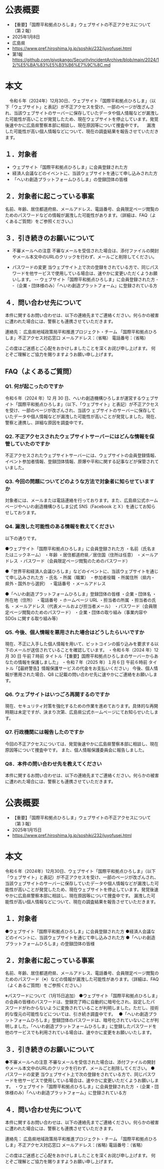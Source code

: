# 公表概要
- 【重要】「国際平和拠点ひろしま」ウェブサイトの不正アクセスについて（第２報）
- 2025年1月8日
- 広島県
- https://www.pref.hiroshima.lg.jp/soshiki/232/juyofusei.html
- 第1報 https://github.com/piyokango/SecurityIncidentArchive/blob/main/2024/12/%E5%BA%83%E5%B3%B6%E7%9C%8C.md

# 本文
　令和６年（2024年）12月30日、ウェブサイト「国際平和拠点ひろしま」（以下「ウェブサイト」と表記）が不正アクセスを受け、一部のページが改ざんされ、当該ウェブサイトのサーバーに保存していたデータや個人情報などが漏洩した可能性が高いことが発覚したため、現在ウェブサイトを停止しています。発覚後速やかに広島県警察本部に相談し、現在原因等について捜査中です。
　漏洩した可能性が高い個人情報などについて、現在の調査結果を報告させていただきます。

## １．対象者
- ウェブサイト「国際平和拠点ひろしま」に会員登録された方
- 経済人会議などのイベントに、当該ウェブサイトを通じて申し込みされた方
- 「へいわ創造プラットフォームひろしま」の登録団体の皆様

## ２．対象者に起こっている事案
名前、年齢、居住都道府県、メールアドレス、電話番号、会員限定ページ閲覧のためのパスワードなどの情報が漏洩した可能性があります。（詳細は、FAQ（よくあるご質問）をご参照ください。）

## ３．引き続きのお願いについて
- 不審メールへの注意
不審なメールを受信された場合は、添付ファイルの開封やメール本文中のURLのクリックを行わず、メールごと削除してください。

- パスワードの変更
当ウェブサイト上で次の登録をされている方で、同じパスワードを他サービスで使用している場合は、速やかに変更いただくようお願いします。
-- ウェブサイト「国際平和拠点ひろしま」に会員登録された方
--（企業・団体様のみ）「へいわ創造プラットフォーム」に登録されている方

## ４．問い合わせ先について
本件に関するお問い合わせは、以下の連絡先までご連絡ください。何らかの被害に遭われた場合には、警察とも連携させていただきます。

連絡先：
広島県地域政策局平和推進プロジェクト・チーム 「国際平和拠点ひろしま」不正アクセス対応窓口
メールアドレス：（省略）
電話番号：（省略）

この度はご迷惑とご心配をおかけしましたことを深くお詫び申し上げます。
何とぞご理解とご協力を賜りますようお願い申し上げます。

## FAQ（よくあるご質問）
### Q1. 何が起こったのですか
令和６年（2024 年）12 月 30 日、へいわ創造機構ひろしまが運営するウェブサイト「国際平和拠点ひろしま」（以下、「ウェブサイト」と表記）が不正アクセスを受け、一部のページが改ざんされ、当該ウ
ェブサイトのサーバーに保存していたデータや個人情報などが漏洩した可能性が高いことが発覚しました。現在、警察と連携し、詳細な原因を調査中です。

### Q2. 不正アクセスされたウェブサイトサーバーにはどんな情報を保管していたのですか
不正アクセスされたウェブサイトサーバーには、ウェブサイトの会員登録情報、イベント参加者情報、登録団体情報、原爆や平和に関する記事などが保管されていました。

### Q3. 今回の問題についてどのような方法で対象者に知らせていますか
対象者には、メールまたは電話連絡を行っております。また、広島県公式ホームページやへいわ創造機構ひろしま公式 SNS（Facebook とＸ）を通じてお知らせしております。

### Q4. 漏洩した可能性のある情報を教えてください
以下の通りです。

●ウェブサイト「国際平和拠点ひろしま」に会員登録された方
・名前（氏名またはニックネーム）
・年齢
・居住都道府県／居住国（住所は任意）
・メールアドレス
・パスワード（会員限定ページ閲覧のためのパスワード）

●「世界平和経済人会議ひろしま」などのイベントに、当該ウェブサイトを通じて申し込みされた方
・氏名
・所属（職業）
・参加者役職
・所属住所（県内・県外・国外から選択）
・電話番号
・メールアドレス

●「へいわ創造プラットフォームひろしま」登録団体の皆様
・企業・団体名
・所在地（住所）
・電話番号
・ホームページ URL
・担当者の所属
・担当者の氏名
・メールアドレス（代表メールおよび担当者メール）
・パスワード（会員限定ページ閲覧のためのパスワード）
・企業・団体の取り組み（事業内容や SDGs に関する取り組み等）

### Q5. 今後、個人情報を悪用された場合はどうしたらいいですか
現在、不正に入手した個人情報を用いて、ビットコインの振り込みを要求する以下のメールが送信されていることを確認しています。
・令和６年（2024 年）12 月 30 日 午前７時前 タイトル「【重要】国際平和拠点ひろしまのサーバーからあなたの情報を保護しました」
・令和７年（2025 年）１月６日 午前６時前 タイトル「【最終警告】情報保護サービスの代金をお支払いください」
今後、個人情報が悪用された場合、Q8 に記載の問い合わせ先に速やかにご連絡をお願いします。

### Q6. ウェブサイトはいつごろ再開するのですか
現在、セキュリティ対策を強化するための作業を進めております。具体的な再開時期は未定ですが、決まり次第、広島県公式ホームページにてお知らせいたします。

### Q7. 行政機関には報告したのですか
今回の不正アクセスについては、発覚後速やかに広島県警察本部に相談し、現在原因等について捜査中です。
また、個人情報保護委員会に報告しました。

### Q8．本件の問い合わせ先を教えてください
本件に関するお問い合わせは、以下の連絡先までご連絡ください。何らかの被害に遭われた場合には、警察とも連携させていただきます。


# 公表概要
- 【重要】「国際平和拠点ひろしま」ウェブサイトの不正アクセスについて（第３報）
- 2025年1月15日
- https://www.pref.hiroshima.lg.jp/soshiki/232/juyofusei.html

# 本文
令和６年（2024年）12月30日、ウェブサイト「国際平和拠点ひろしま」（以下「ウェブサイト」と表記）が不正アクセスを受け、一部のページが改ざんされ、当該ウェブサイトのサーバーに保存していたデータや個人情報などが漏洩した可能性が高いことが発覚したため、現在ウェブサイトを停止しています。発覚後速やかに広島県警察本部に相談し、現在原因等について捜査中です。
漏洩した可能性が高い個人情報などについて、現在の調査結果を報告させていただきます。

## １．対象者
●ウェブサイト「国際平和拠点ひろしま」に会員登録された方
●経済人会議などのイベントに、当該ウェブサイトを通じて申し込みされた方
●「へいわ創造プラットフォームひろしま」の登録団体の皆様

## ２．対象者に起こっている事案
名前、年齢、居住都道府県、メールアドレス、電話番号、会員限定ページ閲覧のためのパスワード（※）などの情報が漏洩した可能性があります。（詳細は、FAQ（よくあるご質問）をご参照ください。）

※パスワードについて（1月15日追加）
●ウェブサイト「国際平和拠点ひろしま」の会員の皆様のパスワードは、登録完了時に自動的に暗号化され、設定したパスワードがわからないように変換されていることが判明しました。ただし、技術的な復元の可能性などについては、引き続き調査中です。　
●「へいわ創造プラットフォームひろしま」登録団体のパスワードは、暗号化されていないことが判明しました。「へいわ創造プラットフォームひろしま」に登録したパスワードを他のサービスでも利用されている場合は、速やかに変更をお願いいたします。

## ３．引き続きのお願いについて
●不審メールへの注意
不審なメールを受信された場合は、添付ファイルの開封やメール本文中のURLのクリックを行わず、メールごと削除してください。
●パスワードの変更
当ウェブサイト上で次の登録をされている方で、同じパスワードを他サービスで使用している場合は、速やかに変更いただくようお願いします。
・ウェブサイト「国際平和拠点ひろしま」に会員登録された方
・（企業・団体様のみ）「へいわ創造プラットフォーム」に登録されている方

 

## ４．問い合わせ先について
本件に関するお問い合わせは、以下の連絡先までご連絡ください。何らかの被害に遭われた場合には、警察とも連携させていただきます。


連絡先：
広島県地域政策局平和推進プロジェクト・チーム 「国際平和拠点ひろしま」不正アクセス対応窓口
メールアドレス：(省略)
電話番号：（省略）

この度はご迷惑とご心配をおかけしましたことを深くお詫び申し上げます。
何とぞご理解とご協力を賜りますようお願い申し上げます。



